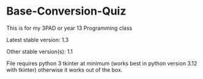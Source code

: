 # Base-Conversion-Quiz
This is for my 3PAD or year 13 Programming class

Latest stable version: 1.3

Other stable version(s): 1.1


File requires python 3 tkinter at minimum (works best in python version 3.12 with tkinter) otherwise it works out of the box.
